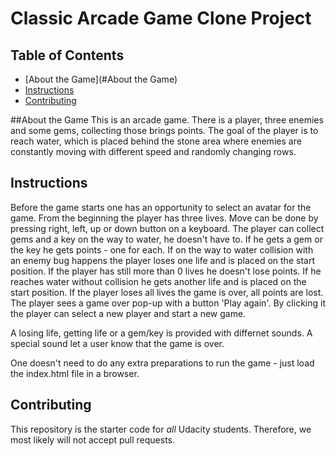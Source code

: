 # Classic Arcade Game Clone Project

## Table of Contents
- [About the Game](#About the Game)
- [Instructions](#instructions)
- [Contributing](#contributing)

##About the Game
This is an arcade game. There is a player, three enemies and some gems, collecting those brings points. The goal of the player is to reach water, which is placed behind the stone area where enemies are constantly moving with different speed and randomly changing rows.

## Instructions

Before the game starts one has an opportunity to select an avatar for the game. From the beginning the player has three lives. Move can be done by pressing right, left, up or down button on a keyboard. The player can collect gems and a key on the way to water, he doesn't have to. If he gets a gem or the key he gets points - one for each. If on the way to water collision with an enemy bug happens the player loses one life and is placed on the start position. If the player has still more than 0 lives he doesn't lose points. If he reaches water without collision he gets another life and is placed on the start position. If the player loses all lives the game is over, all points are lost. The player sees a game over pop-up with a button 'Play again'. By clicking it the player can select a new player and start a new game.

A losing life, getting life or a gem/key is provided with differnet sounds. A special sound let a user know that the game is over.

One doesn't need to do any extra preparations to run the game - just load the index.html file in a browser. 

## Contributing

This repository is the starter code for _all_ Udacity students. Therefore, we most likely will not accept pull requests.
